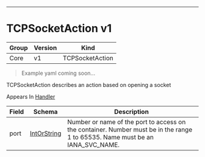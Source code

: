 

-----------
# TCPSocketAction v1

Group        | Version     | Kind
------------ | ---------- | -----------
Core | v1 | TCPSocketAction







> Example yaml coming soon...


TCPSocketAction describes an action based on opening a socket

<aside class="notice">
Appears In <a href="#handler-v1">Handler</a> </aside>

Field        | Schema     | Description
------------ | ---------- | -----------
port | [IntOrString](#intorstring-intstr) | Number or name of the port to access on the container. Number must be in the range 1 to 65535. Name must be an IANA_SVC_NAME.






